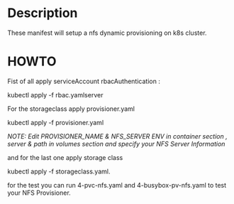 # Description 

These manifest will setup a nfs dynamic provisioning on k8s cluster. 

# HOWTO

Fist of all apply serviceAccount rbacAuthentication :

kubectl apply -f rbac.yamlserver

For the  storageclass apply provisioner.yaml

kubectl apply -f provisioner.yaml

*NOTE: Edit PROVISIONER_NAME & NFS_SERVER ENV in container section , server & path in volumes section and specify your NFS Server Information*

and
for the last one apply storage class 

kubectl apply -f storageclass.yaml.

for the test you can run 4-pvc-nfs.yaml and 4-busybox-pv-nfs.yaml to test your NFS Provisioner.
